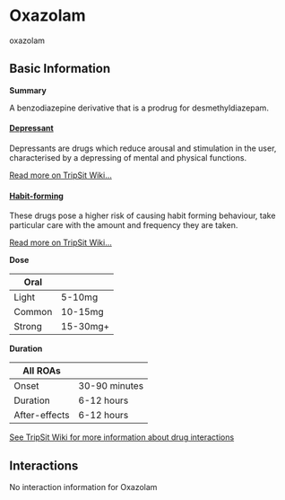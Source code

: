 # Oxazolam

oxazolam

## Basic Information

**Summary**

A benzodiazepine derivative that is a prodrug for desmethyldiazepam.

#### [Depressant](/category/depressant)

Depressants are drugs which reduce arousal and stimulation in the user, characterised by a depressing of mental and physical functions.

[Read more on TripSit Wiki...](#{category.wiki})

#### [Habit-forming](/category/habit-forming)

These drugs pose a higher risk of causing habit forming behaviour, take particular care with the amount and frequency they are taken.

[Read more on TripSit Wiki...](#{category.wiki})

**Dose**

| Oral   |          |
| ------ | -------- |
| Light  | 5-10mg   |
| Common | 10-15mg  |
| Strong | 15-30mg+ |

**Duration**

| All ROAs      |               |
| ------------- | ------------- |
| Onset         | 30-90 minutes |
| Duration      | 6-12 hours    |
| After-effects | 6-12 hours    |

[See TripSit Wiki for more information about drug interactions](http://combo.tripsit.me/)

## Interactions

No interaction information for Oxazolam